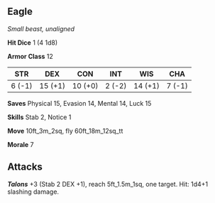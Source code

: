 ## Eagle

*Small beast, unaligned*

**Hit Dice** 1 (4 1d8)

**Armor Class** 12

| STR     | DEX     | CON     | INT     | WIS     | CHA     |
|---------|---------|---------|---------|---------|---------|
|  6 (-1) | 15 (+1) | 10 (+0) |  2 (-2) | 14 (+1) |  7 (-1) |

**Saves** Physical 15, Evasion 14, Mental 14, Luck 15

**Skills** Stab 2, Notice 1

**Move** 10ft\_3m\_2sq, fly 60ft\_18m\_12sq\_tt

**Morale** 7

## Attacks

***Talons*** +3 (Stab 2 DEX +1), reach 5ft\_1.5m\_1sq, one target. Hit: 1d4+1 slashing damage.

